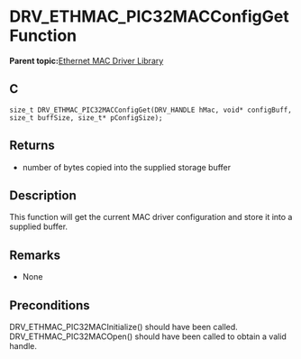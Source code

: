 # DRV\_ETHMAC\_PIC32MACConfigGet Function

**Parent topic:**[Ethernet MAC Driver Library](GUID-A4DC3D07-DDAD-4748-A855-304CA3439336.md)

## C

```
size_t DRV_ETHMAC_PIC32MACConfigGet(DRV_HANDLE hMac, void* configBuff, size_t buffSize, size_t* pConfigSize); 
```

## Returns

-   number of bytes copied into the supplied storage buffer


## Description

This function will get the current MAC driver configuration and store it into a supplied buffer.

## Remarks

-   None


## Preconditions

DRV\_ETHMAC\_PIC32MACInitialize\(\) should have been called. DRV\_ETHMAC\_PIC32MACOpen\(\) should have been called to obtain a valid handle.

